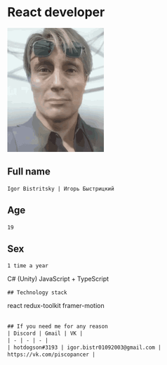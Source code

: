 # React developer
![mads](/clifford-unger-mads-mikkelsen.gif)
## Full name
```
Igor Bistritsky | Игорь Быстрицкий
```
## Age
```
19
```
## Sex
```
1 time a year
```
C# (Unity)
JavaScript + TypeScript
```
## Technology stack
```
react
redux-toolkit
framer-motion
```

## If you need me for any reason
| Discord | Gmail | VK |
| - | - | - |
| hotdogson#3193 | igor.bistr01092003@gmail.com | https://vk.com/piscopancer |
